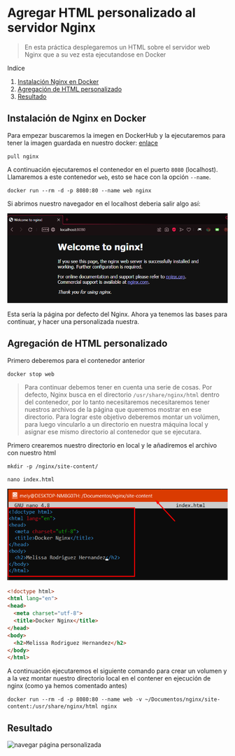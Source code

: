 # Agregar HTML personalizado al servidor Nginx

> En esta práctica desplegaremos un HTML sobre el servidor web Nginx que a su vez esta ejecutandose en Docker

Indíce

1. [Instalación Nginx en Docker](#1)
2. [Agregación de HTML personalizado](#2)
3. [Resultado](#3)

<div id="1">

## Instalación de Nginx en Docker
  
Para empezar buscaremos la imegen en DockerHub y la ejecutaremos para tener la imagen guardada en nuestro docker: [enlace](https://hub.docker.com/_/nginx)

```
pull nginx
```

A continuación ejecutaremos el contenedor en el puerto `8080` (localhost). Llamaremos a este contenedor `web`, esto se hace con la opción `--name`.
  
```
docker run --rm -d -p 8080:80 --name web nginx
  ```

Si abrimos nuestro navegador en el localhost deberia salir algo así:

![imagen wen nginx localhost](https://github.com/MelissaRodriguezHernandez/Docker_Nginx_HTML_Personalizado/blob/main/img/nginx%20welcome.png)

Esta sería la página por defecto del Nginx. Ahora ya tenemos las bases para continuar, y hacer una personalizada nuestra.
  
</div>

<div id="2">

## Agregación de HTML personalizado

Primero deberemos para el contenedor anterior

```
docker stop web
```

> Para continuar debemos tener en cuenta una serie de cosas. Por defecto, Nginx busca en el directorio `/usr/share/nginx/html` dentro del contenedor, por lo tanto necesitaremos necesitaremos tener nuestros archivos de la página que queremos mostrar en ese directorio.
Para lograr este objetivo deberemos montar un volúmen, para luego vincularlo a un directorio en nuestra máquina local y asignar ese mismo directorio al contenedor que se ejecutara.

Primero crearemos nuestro directorio en local y le añadiremos el archivo con nuestro html

```
mkdir -p /nginx/site-content/
```

```
nano index.html
```
![contenido html personalizado](https://github.com/MelissaRodriguezHernandez/Docker_Nginx_HTML_Personalizado/blob/main/img/index.png)
 
```html
<!doctype html>
<html lang="en">
<head>
  <meta charset="utf-8">
  <title>Docker Nginx</title>
</head>
<body>
  <h2>Melissa Rodriguez Hernandez</h2>
</body>
</html>
  ```

A continuación ejecutaremos el siguiente comando para crear un volumen y a la vez montar nuestro directorio local en el contener en ejecución de nginx (como ya hemos comentado antes)

```
docker run --rm -d -p 8080:80 --name web -v ~/Documentos/nginx/site-content:/usr/share/nginx/html nginx
  ```
  
</div>

<div id="3">
 
## Resultado

![navegar página personalizada]()

</div>
